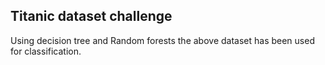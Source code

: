 ## Titanic dataset challenge

Using decision tree and Random forests the above dataset has been used for classification.
